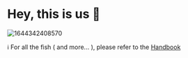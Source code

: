
# Hey, this is us 👋

![1644342408570](https://user-images.githubusercontent.com/37365465/166880028-1ba92dca-775a-4e6f-afdf-14d1777090d4.jpg)

ℹ️ For all the fish ( and more... ), please refer to the [Handbook](https://mazzocchibrothers.github.io/handbook/)
